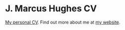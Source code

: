 # J. Marcus Hughes CV
[My personal CV](CV.pdf). Find out more about me at [my website](https://www.jmbhughes.com). 